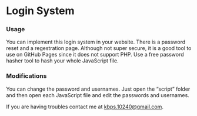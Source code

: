 # Login System
<h3>Usage</h3>
<p>You can implement this login system in your website.  There is a password reset and a regestration page.  Although not super secure, it is a good tool to use on GitHub Pages since it does not support PHP.  Use a free password hasher tool to hash your whole JavaScript file.</p>

<h3>Modifications</h3>
<p>You can change the password and usernames.  Just open the <q>script</q> folder and then open each JavaScript file and edit the passwords and usernames.</p>

<p>If you are having troubles contact me at <a href="mailto:kbps.10240@gmail.com">kbps.10240@gmail.com</a>.</p>
